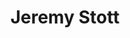 ---
avatar: /images/people/jeremystott.jpg
avatar_small: /images/people/jeremystott_small.jpg
bio: Writes software for all the things, with an interest in security and public speaking.
gplus: null
homepage: null
instagram: null
linkedin: null
title: Jeremy Stott
twitter: https://twitter.com/jsstott
type: guest
username: jeremystott
youtube: null
---